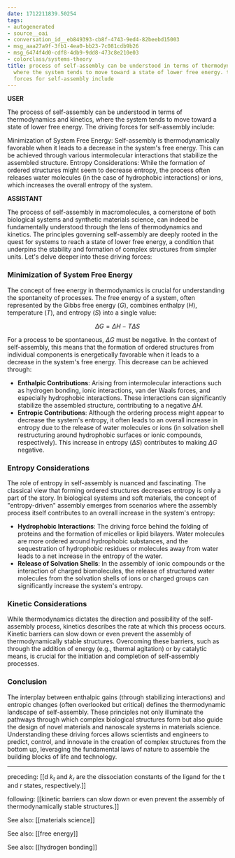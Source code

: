 ```yaml
---
date: 1712211839.50254
tags:
- autogenerated
- source__oai
- conversation_id__eb849393-cb8f-4743-9ed4-82beebd15003
- msg_aaa27a9f-3fb1-4ea0-bb23-7c081cdb9b26
- msg_6474f4d0-cdf8-4db9-9dd8-473c8e210e03
- colorclass/systems-theory
title: process of self-assembly can be understood in terms of thermodynamics and kinetics,
  where the system tends to move toward a state of lower free energy. the driving
  forces for self-assembly include
---
```


**USER**

The process of self-assembly can be understood in terms of thermodynamics and kinetics, where the system tends to move toward a state of lower free energy. The driving forces for self-assembly include:

Minimization of System Free Energy: Self-assembly is thermodynamically favorable when it leads to a decrease in the system's free energy. This can be achieved through various intermolecular interactions that stabilize the assembled structure.
Entropy Considerations: While the formation of ordered structures might seem to decrease entropy, the process often releases water molecules (in the case of hydrophobic interactions) or ions, which increases the overall entropy of the system.


**ASSISTANT**

The process of self-assembly in macromolecules, a cornerstone of both biological systems and synthetic materials science, can indeed be fundamentally understood through the lens of thermodynamics and kinetics. The principles governing self-assembly are deeply rooted in the quest for systems to reach a state of lower free energy, a condition that underpins the stability and formation of complex structures from simpler units. Let's delve deeper into these driving forces:

### Minimization of System Free Energy

The concept of free energy in thermodynamics is crucial for understanding the spontaneity of processes. The free energy of a system, often represented by the Gibbs free energy ($G$), combines enthalpy ($H$), temperature ($T$), and entropy ($S$) into a single value:

$$\Delta G = \Delta H - T\Delta S$$

For a process to be spontaneous, $\Delta G$ must be negative. In the context of self-assembly, this means that the formation of ordered structures from individual components is energetically favorable when it leads to a decrease in the system's free energy. This decrease can be achieved through:

- **Enthalpic Contributions**: Arising from intermolecular interactions such as hydrogen bonding, ionic interactions, van der Waals forces, and especially hydrophobic interactions. These interactions can significantly stabilize the assembled structure, contributing to a negative $\Delta H$.
- **Entropic Contributions**: Although the ordering process might appear to decrease the system's entropy, it often leads to an overall increase in entropy due to the release of water molecules or ions (in solvation shell restructuring around hydrophobic surfaces or ionic compounds, respectively). This increase in entropy ($\Delta S$) contributes to making $\Delta G$ negative.

### Entropy Considerations

The role of entropy in self-assembly is nuanced and fascinating. The classical view that forming ordered structures decreases entropy is only a part of the story. In biological systems and soft materials, the concept of "entropy-driven" assembly emerges from scenarios where the assembly process itself contributes to an overall increase in the system's entropy:

- **Hydrophobic Interactions**: The driving force behind the folding of proteins and the formation of micelles or lipid bilayers. Water molecules are more ordered around hydrophobic substances, and the sequestration of hydrophobic residues or molecules away from water leads to a net increase in the entropy of the water.
- **Release of Solvation Shells**: In the assembly of ionic compounds or the interaction of charged biomolecules, the release of structured water molecules from the solvation shells of ions or charged groups can significantly increase the system's entropy.

### Kinetic Considerations

While thermodynamics dictates the direction and possibility of the self-assembly process, kinetics describes the rate at which this process occurs. Kinetic barriers can slow down or even prevent the assembly of thermodynamically stable structures. Overcoming these barriers, such as through the addition of energy (e.g., thermal agitation) or by catalytic means, is crucial for the initiation and completion of self-assembly processes.

### Conclusion

The interplay between enthalpic gains (through stabilizing interactions) and entropic changes (often overlooked but critical) defines the thermodynamic landscape of self-assembly. These principles not only illuminate the pathways through which complex biological structures form but also guide the design of novel materials and nanoscale systems in materials science. Understanding these driving forces allows scientists and engineers to predict, control, and innovate in the creation of complex structures from the bottom up, leveraging the fundamental laws of nature to assemble the building blocks of life and technology.


---

preceding: [[d $k_t$ and $k_r$ are the dissociation constants of the ligand for the t and r states, respectively.]]  


following: [[kinetic barriers can slow down or even prevent the assembly of thermodynamically stable structures.]]

See also: [[materials science]]


See also: [[free energy]]


See also: [[hydrogen bonding]]
